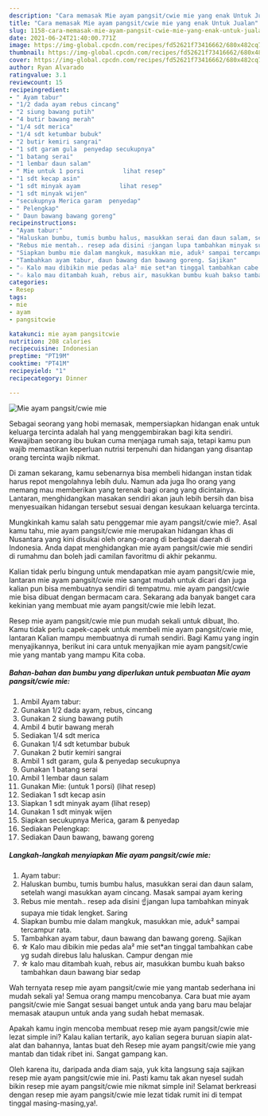```yaml
---
description: "Cara memasak Mie ayam pangsit/cwie mie yang enak Untuk Jualan"
title: "Cara memasak Mie ayam pangsit/cwie mie yang enak Untuk Jualan"
slug: 1158-cara-memasak-mie-ayam-pangsit-cwie-mie-yang-enak-untuk-jualan
date: 2021-06-24T21:40:00.771Z
image: https://img-global.cpcdn.com/recipes/fd52621f73416662/680x482cq70/mie-ayam-pangsitcwie-mie-foto-resep-utama.jpg
thumbnail: https://img-global.cpcdn.com/recipes/fd52621f73416662/680x482cq70/mie-ayam-pangsitcwie-mie-foto-resep-utama.jpg
cover: https://img-global.cpcdn.com/recipes/fd52621f73416662/680x482cq70/mie-ayam-pangsitcwie-mie-foto-resep-utama.jpg
author: Ryan Alvarado
ratingvalue: 3.1
reviewcount: 15
recipeingredient:
- " Ayam tabur"
- "1/2 dada ayam rebus cincang"
- "2 siung bawang putih"
- "4 butir bawang merah"
- "1/4 sdt merica"
- "1/4 sdt ketumbar bubuk"
- "2 butir kemiri sangrai"
- "1 sdt garam gula  penyedap secukupnya"
- "1 batang serai"
- "1 lembar daun salam"
- " Mie untuk 1 porsi           lihat resep"
- "1 sdt kecap asin"
- "1 sdt minyak ayam           lihat resep"
- "1 sdt minyak wijen"
- "secukupnya Merica garam  penyedap"
- " Pelengkap"
- " Daun bawang bawang goreng"
recipeinstructions:
- "Ayam tabur:"
- "Haluskan bumbu, tumis bumbu halus, masukkan serai dan daun salam, setelah wangi masukkan ayam cincang. Masak sampai ayam kering"
- "Rebus mie mentah.. resep ada disini ☝️jangan lupa tambahkan minyak supaya mie tidak lengket. Saring"
- "Siapkan bumbu mie dalam mangkuk, masukkan mie, aduk² sampai tercampur rata."
- "Tambahkan ayam tabur, daun bawang dan bawang goreng. Sajikan"
- "☆ Kalo mau dibikin mie pedas ala² mie set*an tinggal tambahkan cabe yg sudah direbus lalu haluskan. Campur dengan mie"
- "☆ kalo mau ditambah kuah, rebus air, masukkan bumbu kuah bakso tambahkan daun bawang biar sedap"
categories:
- Resep
tags:
- mie
- ayam
- pangsitcwie

katakunci: mie ayam pangsitcwie 
nutrition: 208 calories
recipecuisine: Indonesian
preptime: "PT19M"
cooktime: "PT41M"
recipeyield: "1"
recipecategory: Dinner

---
```



![Mie ayam pangsit/cwie mie](https://img-global.cpcdn.com/recipes/fd52621f73416662/680x482cq70/mie-ayam-pangsitcwie-mie-foto-resep-utama.jpg)

Sebagai seorang yang hobi memasak, mempersiapkan hidangan enak untuk keluarga tercinta adalah hal yang menggembirakan bagi kita sendiri. Kewajiban seorang ibu bukan cuma menjaga rumah saja, tetapi kamu pun wajib memastikan keperluan nutrisi terpenuhi dan hidangan yang disantap orang tercinta wajib nikmat.

Di zaman  sekarang, kamu sebenarnya bisa membeli hidangan instan tidak harus repot mengolahnya lebih dulu. Namun ada juga lho orang yang memang mau memberikan yang terenak bagi orang yang dicintainya. Lantaran, menghidangkan masakan sendiri akan jauh lebih bersih dan bisa menyesuaikan hidangan tersebut sesuai dengan kesukaan keluarga tercinta. 



Mungkinkah kamu salah satu penggemar mie ayam pangsit/cwie mie?. Asal kamu tahu, mie ayam pangsit/cwie mie merupakan hidangan khas di Nusantara yang kini disukai oleh orang-orang di berbagai daerah di Indonesia. Anda dapat menghidangkan mie ayam pangsit/cwie mie sendiri di rumahmu dan boleh jadi camilan favoritmu di akhir pekanmu.

Kalian tidak perlu bingung untuk mendapatkan mie ayam pangsit/cwie mie, lantaran mie ayam pangsit/cwie mie sangat mudah untuk dicari dan juga kalian pun bisa membuatnya sendiri di tempatmu. mie ayam pangsit/cwie mie bisa dibuat dengan bermacam cara. Sekarang ada banyak banget cara kekinian yang membuat mie ayam pangsit/cwie mie lebih lezat.

Resep mie ayam pangsit/cwie mie pun mudah sekali untuk dibuat, lho. Kamu tidak perlu capek-capek untuk membeli mie ayam pangsit/cwie mie, lantaran Kalian mampu membuatnya di rumah sendiri. Bagi Kamu yang ingin menyajikannya, berikut ini cara untuk menyajikan mie ayam pangsit/cwie mie yang mantab yang mampu Kita coba.

<!--inarticleads1-->

##### Bahan-bahan dan bumbu yang diperlukan untuk pembuatan Mie ayam pangsit/cwie mie:

1. Ambil  Ayam tabur:
1. Gunakan 1/2 dada ayam, rebus, cincang
1. Gunakan 2 siung bawang putih
1. Ambil 4 butir bawang merah
1. Sediakan 1/4 sdt merica
1. Gunakan 1/4 sdt ketumbar bubuk
1. Gunakan 2 butir kemiri sangrai
1. Ambil 1 sdt garam, gula &amp; penyedap secukupnya
1. Gunakan 1 batang serai
1. Ambil 1 lembar daun salam
1. Gunakan  Mie: (untuk 1 porsi)           (lihat resep)
1. Sediakan 1 sdt kecap asin
1. Siapkan 1 sdt minyak ayam           (lihat resep)
1. Gunakan 1 sdt minyak wijen
1. Siapkan secukupnya Merica, garam &amp; penyedap
1. Sediakan  Pelengkap:
1. Sediakan  Daun bawang, bawang goreng




<!--inarticleads2-->

##### Langkah-langkah menyiapkan Mie ayam pangsit/cwie mie:

1. Ayam tabur:
1. Haluskan bumbu, tumis bumbu halus, masukkan serai dan daun salam, setelah wangi masukkan ayam cincang. Masak sampai ayam kering
1. Rebus mie mentah.. resep ada disini ☝️jangan lupa tambahkan minyak supaya mie tidak lengket. Saring
1. Siapkan bumbu mie dalam mangkuk, masukkan mie, aduk² sampai tercampur rata.
1. Tambahkan ayam tabur, daun bawang dan bawang goreng. Sajikan
1. ☆ Kalo mau dibikin mie pedas ala² mie set*an tinggal tambahkan cabe yg sudah direbus lalu haluskan. Campur dengan mie
1. ☆ kalo mau ditambah kuah, rebus air, masukkan bumbu kuah bakso tambahkan daun bawang biar sedap




Wah ternyata resep mie ayam pangsit/cwie mie yang mantab sederhana ini mudah sekali ya! Semua orang mampu mencobanya. Cara buat mie ayam pangsit/cwie mie Sangat sesuai banget untuk anda yang baru mau belajar memasak ataupun untuk anda yang sudah hebat memasak.

Apakah kamu ingin mencoba membuat resep mie ayam pangsit/cwie mie lezat simple ini? Kalau kalian tertarik, ayo kalian segera buruan siapin alat-alat dan bahannya, lantas buat deh Resep mie ayam pangsit/cwie mie yang mantab dan tidak ribet ini. Sangat gampang kan. 

Oleh karena itu, daripada anda diam saja, yuk kita langsung saja sajikan resep mie ayam pangsit/cwie mie ini. Pasti kamu tak akan nyesel sudah bikin resep mie ayam pangsit/cwie mie nikmat simple ini! Selamat berkreasi dengan resep mie ayam pangsit/cwie mie lezat tidak rumit ini di tempat tinggal masing-masing,ya!.

